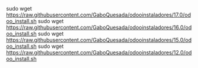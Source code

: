 sudo wget https://raw.githubusercontent.com/GaboQuesada/odooinstaladores/17.0/odoo_install.sh
sudo wget https://raw.githubusercontent.com/GaboQuesada/odooinstaladores/16.0/odoo_install.sh
sudo wget https://raw.githubusercontent.com/GaboQuesada/odooinstaladores/15.0/odoo_install.sh
sudo wget https://raw.githubusercontent.com/GaboQuesada/odooinstaladores/12.0/odoo_install.sh
